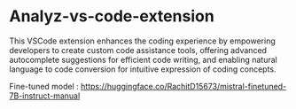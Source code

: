 # Analyz-vs-code-extension
This VSCode extension enhances the coding experience by empowering developers to create custom code assistance tools, offering advanced autocomplete suggestions for efficient code writing, and enabling natural language to code conversion for intuitive expression of coding concepts.


Fine-tuned model : https://huggingface.co/RachitD15673/mistral-finetuned-7B-instruct-manual
